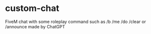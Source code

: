 # custom-chat
FiveM chat with some roleplay command such as /b /me /do /clear or /announce made by ChatGPT
